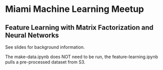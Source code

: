 # Miami Machine Learning Meetup 

## Feature Learning with Matrix Factorization and Neural Networks

See slides for background information.

The make-data.ipynb does NOT need to be run, the feature-learning.ipynb pulls a pre-processed dataset from S3.